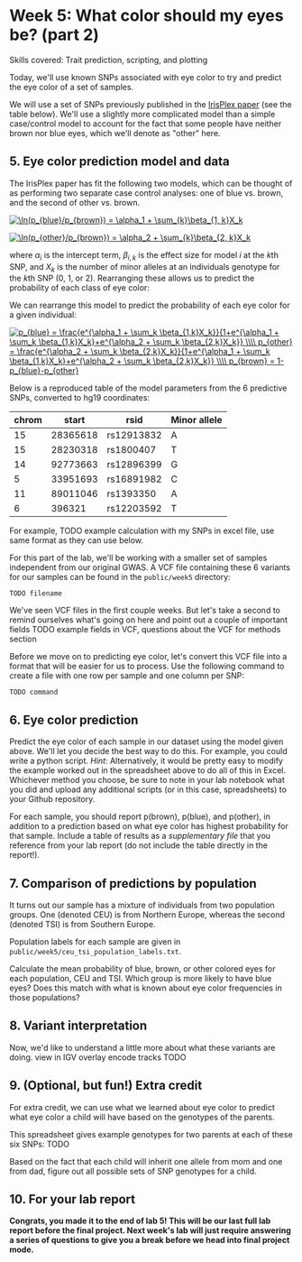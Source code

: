 # Week 5: What color should my eyes be?  (part 2)
Skills covered: Trait prediction, scripting, and plotting

Today, we'll use known SNPs associated with eye color to try and predict the eye color of a set of samples.

We will use a set of SNPs previously published in the [IrisPlex paper](https://www.ncbi.nlm.nih.gov/pubmed/20457092) (see the table below). We'll use a slightly more complicated model than a simple case/control model to account for the fact that some people have neither brown nor blue eyes, which we'll denote as "other" here.

## 5. Eye color prediction model and data
The IrisPlex paper has fit the following two models, which can be thought of as performing two separate case control analyses: one of blue vs. brown, and the second of other vs. brown.

<a href="https://www.codecogs.com/eqnedit.php?latex=\ln(p_{blue}/p_{brown})&space;=&space;\alpha_1&space;&plus;&space;\sum_{k}\beta_{1,&space;k}X_k" target="_blank"><img src="https://latex.codecogs.com/gif.latex?\ln(p_{blue}/p_{brown})&space;=&space;\alpha_1&space;&plus;&space;\sum_{k}\beta_{1,&space;k}X_k" title="\ln(p_{blue}/p_{brown}) = \alpha_1 + \sum_{k}\beta_{1, k}X_k" /></a>

<a href="https://www.codecogs.com/eqnedit.php?latex=\ln(p_{other}/p_{brown})&space;=&space;\alpha_2&space;&plus;&space;\sum_{k}\beta_{2,&space;k}X_k" target="_blank"><img src="https://latex.codecogs.com/gif.latex?\ln(p_{other}/p_{brown})&space;=&space;\alpha_2&space;&plus;&space;\sum_{k}\beta_{2,&space;k}X_k" title="\ln(p_{other}/p_{brown}) = \alpha_2 + \sum_{k}\beta_{2, k}X_k" /></a>

where $\alpha_i$ is the intercept term, $\beta_{i,k}$ is the effect size for model $i$ at the $k$th SNP, and $X_k$ is the number of minor alleles at an individuals genotype for the $k$th SNP (0, 1, or 2). Rearranging these allows us to predict the probability of each class of eye color:

We can rearrange this model to predict the probability of each eye color for a given individual:

<a href="https://www.codecogs.com/eqnedit.php?latex=p_{blue}&space;=&space;\frac{e^{\alpha_1&space;&plus;&space;\sum_k&space;\beta_{1,k}X_k}}{1&plus;e^{\alpha_1&space;&plus;&space;\sum_k&space;\beta_{1,k}X_k}&plus;e^{\alpha_2&space;&plus;&space;\sum_k&space;\beta_{2,k}X_k}}&space;\\\\&space;p_{other}&space;=&space;\frac{e^{\alpha_2&space;&plus;&space;\sum_k&space;\beta_{2,k}X_k}}{1&plus;e^{\alpha_1&space;&plus;&space;\sum_k&space;\beta_{1,k}X_k}&plus;e^{\alpha_2&space;&plus;&space;\sum_k&space;\beta_{2,k}X_k}}&space;\\\\&space;p_{brown}&space;=&space;1-p_{blue}-p_{other}" target="_blank"><img src="https://latex.codecogs.com/gif.latex?p_{blue}&space;=&space;\frac{e^{\alpha_1&space;&plus;&space;\sum_k&space;\beta_{1,k}X_k}}{1&plus;e^{\alpha_1&space;&plus;&space;\sum_k&space;\beta_{1,k}X_k}&plus;e^{\alpha_2&space;&plus;&space;\sum_k&space;\beta_{2,k}X_k}}&space;\\\\&space;p_{other}&space;=&space;\frac{e^{\alpha_2&space;&plus;&space;\sum_k&space;\beta_{2,k}X_k}}{1&plus;e^{\alpha_1&space;&plus;&space;\sum_k&space;\beta_{1,k}X_k}&plus;e^{\alpha_2&space;&plus;&space;\sum_k&space;\beta_{2,k}X_k}}&space;\\\\&space;p_{brown}&space;=&space;1-p_{blue}-p_{other}" title="p_{blue} = \frac{e^{\alpha_1 + \sum_k \beta_{1,k}X_k}}{1+e^{\alpha_1 + \sum_k \beta_{1,k}X_k}+e^{\alpha_2 + \sum_k \beta_{2,k}X_k}} \\\\ p_{other} = \frac{e^{\alpha_2 + \sum_k \beta_{2,k}X_k}}{1+e^{\alpha_1 + \sum_k \beta_{1,k}X_k}+e^{\alpha_2 + \sum_k \beta_{2,k}X_k}} \\\\ p_{brown} = 1-p_{blue}-p_{other}" /></a>

Below is a reproduced table of the model parameters from the 6 predictive SNPs, converted to hg19 coordinates:

| chrom | start | rsid | Minor allele |
|----------|----------|-------|------|
| 15 | 28365618 | rs12913832 | A |
| 15 | 28230318 | rs1800407 | T |
| 14 | 92773663 | rs12896399 | G |
| 5 | 33951693 | rs16891982 | C |
| 11 | 89011046 | rs1393350 | A |
| 6 | 396321 | rs12203592 | T |

For example, TODO example calculation with my SNPs in excel file, use same format as they can use below.

For this part of the lab, we'll be working with a smaller set of samples independent from our original GWAS. A VCF file containing these 6 variants for our samples can be found in the `public/week5` directory:

```
TODO filename
```

We've seen VCF files in the first couple weeks. But let's take a second to remind ourselves what's going on here and point out a couple of important fields
TODO example fields in VCF, questions about the VCF for methods section

Before we move on to predicting eye color, let's convert this VCF file into a format that will be easier for us to process. Use the following command to create a file with one row per sample and one column per SNP:

```
TODO command
```

## 6. Eye color prediction

Predict the eye color of each sample in our dataset using the model given above. We'll let you decide the best way to do this. For example, you could write a python script.  *Hint*: Alternatively, it would be pretty easy to modify the example worked out in the spreadsheet above to do all of this in Excel. Whichever method you choose, be sure to note in your lab notebook what you did and upload any additional scripts (or in this case, spreadsheets) to your Github repository.

For each sample, you should report p(brown), p(blue), and p(other), in addition to a prediction based on what eye color has highest probability for that sample. Include a table of results as a *supplementary file* that you reference from your lab report (do not include the table directly in the report!).

## 7. Comparison of predictions by population

It turns out our sample has a mixture of individuals from two population groups. One (denoted CEU) is from Northern Europe, whereas the second (denoted TSI) is from Southern Europe.

Population labels for each sample are given in `public/week5/ceu_tsi_population_labels.txt`.

 Calculate the mean probability of blue, brown, or other colored eyes for each population, CEU and TSI. Which group is more likely to have blue eyes? Does this match with what is known about eye color frequencies in those populations?

## 8. Variant interpretation

Now, we'd like to understand a little more about what these variants are doing.
view in IGV
overlay encode tracks
TODO

## 9. **(Optional, but fun!) Extra credit**

For extra credit, we can use what we learned about eye color to predict what eye color a child will have based on the genotypes of the parents.

This spreadsheet gives example genotypes for two parents at each of these six SNPs: TODO

Based on the fact that each child will inherit one allele from mom and one from dad, figure out all possible sets of SNP genotypes for a child.


## 10. For your lab report

**Congrats, you made it to the end of lab 5! This will be our last full lab report before the final project. Next week's lab will just require answering a series of questions to give you a break before we head into final project mode.**

